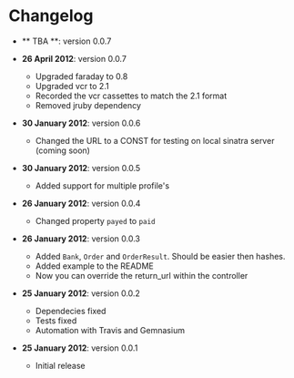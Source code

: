 # Changelog

- ** TBA **: version 0.0.7

- **26 April 2012**: version 0.0.7
    - Upgraded faraday to 0.8
    - Upgraded vcr to 2.1
    - Recorded the vcr cassettes to match the 2.1 format
	- Removed jruby dependency

- **30 January 2012**: version 0.0.6
    - Changed the URL to a CONST for testing on local sinatra server (coming soon)

- **30 January 2012**: version 0.0.5
    - Added support for multiple profile's

- **26 January 2012**: version 0.0.4
    - Changed property `payed` to `paid`

- **26 January 2012**: version 0.0.3
    - Added `Bank`, `Order` and `OrderResult`. Should be easier then hashes.
    - Added example to the README
    - Now you can override the return_url within the controller

- **25 January 2012**: version 0.0.2
    - Dependecies fixed
    - Tests fixed
    - Automation with Travis and Gemnasium

- **25 January 2012**: version 0.0.1
    - Initial release
